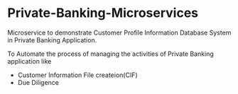 # Private-Banking-Microservices
Microservice to demonstrate Customer Profile Information Database System in Private Banking Application.

To Automate the process of managing the activities of Private Banking application like 
  * Customer Information File createion(CIF)
  * Due Diligence
